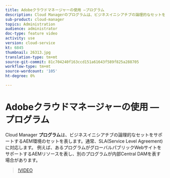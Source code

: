 ```yaml
---
title: Adobeクラウドマネージャーの使用 —プログラム
description: Cloud Managerのプログラムは、ビジネスイニシアチブの論理的なセットをサポートするAEM環境のセットを表します。通常は、購入したSLA(Service Level Agreement)に対応します。 例えば、あるプログラムがグローバルパブリックWebサイトをサポートするAEMリソースを表し、別のプログラムが内部Central DAMを表す場合があります。
sub-product: cloud-manager
topics: Administration
audience: administrator
doc-type: feature video
activity: use
version: cloud-service
kt: 6845
thumbnail: 26313.jpg
translation-type: tm+mt
source-git-commit: 81c704240f163ccd151a61643f589f825a288705
workflow-type: tm+mt
source-wordcount: '105'
ht-degree: 0%

---
```



# Adobeクラウドマネージャーの使用 —プログラム

Cloud Manager **プログラム**&#x200B;は、ビジネスイニシアチブの論理的なセットをサポートするAEM環境のセットを表します。通常、SLA(Service Level Agreement)に対応します。 例えば、あるプログラムがグローバルパブリックWebサイトをサポートするAEMリソースを表し、別のプログラムが内部Central DAMを表す場合があります。

>[!VIDEO](https://video.tv.adobe.com/v/26313/?quality=12&learn=on&hidetitle=true)
